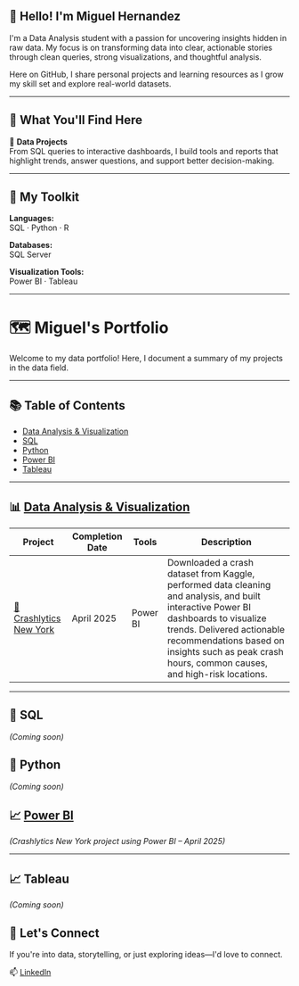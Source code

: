 ## 👋 Hello! I'm Miguel Hernandez

I'm a Data Analysis student with a passion for uncovering insights hidden in raw data. My focus is on transforming data into clear, actionable stories through clean queries, strong visualizations, and thoughtful analysis.

Here on GitHub, I share personal projects and learning resources as I grow my skill set and explore real-world datasets.

---

## 📂 What You'll Find Here

🧠 **Data Projects**  
From SQL queries to interactive dashboards, I build tools and reports that highlight trends, answer questions, and support better decision-making.

---

## 🧰 My Toolkit

**Languages:**  
SQL · Python · R

**Databases:**  
SQL Server

**Visualization Tools:**  
Power BI · Tableau

---

# 🗺 Miguel's Portfolio

Welcome to my data portfolio! Here, I document a summary of my projects in the data field.

---

## 📚 Table of Contents

- [Data Analysis & Visualization](#data-analysis--visualization)
- [SQL](#sql)
- [Python](#python)
- [Power BI](#power-bi)
- [Tableau](#tableau)

---

## 📊 [Data Analysis & Visualization](https://github.com/miguelhernandezf/Crashlytics---Motor-Vehicle-Collisions---Crashes-in-NYC)

| Project                | Completion Date | Tools     | Description |
|------------------------|------------------|-----------|-------------|
| [🚨 Crashlytics New York](https://github.com/miguelhernandezf/Crashlytics---Motor-Vehicle-Collisions---Crashes-in-NYC) | April 2025         | Power BI  | Downloaded a crash dataset from Kaggle, performed data cleaning and analysis, and built interactive Power BI dashboards to visualize trends. Delivered actionable recommendations based on insights such as peak crash hours, common causes, and high-risk locations. |

---

## 🐘 SQL

_(Coming soon)_

## 🐍 Python

_(Coming soon)_

## 📈 [Power BI](https://github.com/miguelhernandezf/Crashlytics---Motor-Vehicle-Collisions---Crashes-in-NYC)

_(Crashlytics New York project using Power BI – April 2025)_

---

## 📈 Tableau

_(Coming soon)_


## 🤝 Let's Connect

If you're into data, storytelling, or just exploring ideas—I'd love to connect.

📫 [LinkedIn](https://www.linkedin.com/in/miguel-angel-hernandez-fernandez-2bb142224)  
